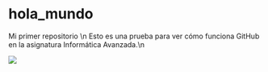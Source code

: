# hola_mundo
Mi primer repositorio \n
Esto es una prueba para ver cómo funciona GitHub en la asignatura Informática Avanzada.\n

<img src="https://upload.wikimedia.org/wikipedia/commons/e/ed/UML_diagrams_overview.svg" />
